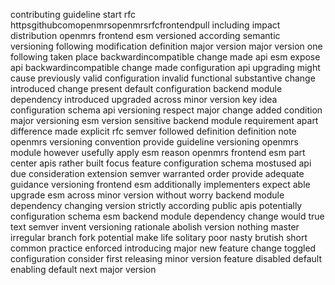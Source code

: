 contributing guideline start rfc httpsgithubcomopenmrsopenmrsrfcfrontendpull including impact distribution openmrs frontend esm versioned according semantic versioning following modification definition major version major version one following taken place backwardincompatible change made api esm expose api backwardincompatible change made configuration api upgrading might cause previously valid configuration invalid functional substantive change introduced change present default configuration backend module dependency introduced upgraded across minor version key idea configuration schema api versioning respect major change added condition major versioning esm version sensitive backend module requirement apart difference made explicit rfc semver followed definition definition note openmrs versioning convention provide guideline versioning openmrs module however usefully apply esm reason openmrs frontend esm part center apis rather built focus feature configuration schema mostused api due consideration extension semver warranted order provide adequate guidance versioning frontend esm additionally implementers expect able upgrade esm across minor version without worry backend module dependency changing version strictly according public apis potentially configuration schema esm backend module dependency change would true text semver invent versioning rationale abolish version nothing master irregular branch fork potential make life solitary poor nasty brutish short common practice enforced introducing major new feature change toggled configuration consider first releasing minor version feature disabled default enabling default next major version